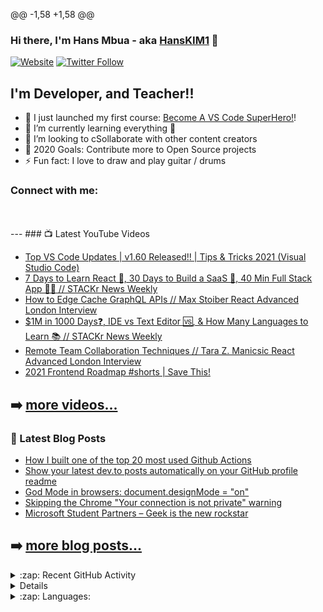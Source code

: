 @@ -1,58 +1,58 @@
### Hi there, I'm Hans Mbua - aka [HansKIM1][website] 👋
[![Website](https://img.shields.io/website?label=codeSTACKr.com&style=for-the-badge&url=https%3A%2F%2Fcodestackr.com)](https://codestackr.com)
[![Twitter Follow](https://img.shields.io/twitter/follow/codeSTACKr?color=1DA1F2&logo=twitter&style=for-the-badge)](https://twitter.com/intent/follow?original_referer=https%3A%2F%2Fgithub.com%2FcodeSTACKr&screen_name=codeSTACKr)
## I'm Developer, and Teacher!!
- 🔭 I just launched my first course: [Become A VS Code SuperHero!][course]!
- 🌱 I’m currently learning everything 🤣
- 👯 I’m looking to cSollaborate with other content creators
- 🥅 2020 Goals: Contribute more to Open Source projects
- ⚡ Fun fact: I love to draw and play guitar / drums
### Connect with me:

<br />
<br />
---
### 📺 Latest YouTube Videos

<!-- YOUTUBE:START -->
- [Top VS Code Updates | v1.60 Released!! | Tips & Tricks 2021 (Visual Studio Code)](https://www.youtube.com/watch?v=cPxiA9enjz0)
- [7 Days to Learn React 🤯, 30 Days to Build a SaaS 💪, 40 Min Full Stack App 🦸‍♀️ // STACKr News Weekly](https://www.youtube.com/watch?v=bsJ7bf1hx74)
- [How to Edge Cache GraphQL APIs // Max Stoiber React Advanced London Interview](https://www.youtube.com/watch?v=zAXG-c_JrkQ)
- [$1M in 1000 Days❓, IDE vs Text Editor 🆚, & How Many Languages to Learn 📚 // STACKr News Weekly](https://www.youtube.com/watch?v=kroLbiFXMjw)
- [Remote Team Collaboration Techniques // Tara Z. Manicsic React Advanced London Interview](https://www.youtube.com/watch?v=vQjDWKy6Pcw)
- [2021 Frontend Roadmap #shorts | Save This!](https://www.youtube.com/watch?v=CxDwSZwysjQ)
<!-- YOUTUBE:END -->

➡️ [more videos...](https://youtube.com/codestackr)
---
### 📕 Latest Blog Posts
<!-- BLOG-POST-LIST:START -->
- [How I built one of the top 20 most used Github Actions](https://www.gautamkrishnar.com/how-i-built-one-of-the-top-20-most-used-github-actions/)
- [Show your latest dev.to posts automatically on your GitHub profile readme](https://dev.to/gautamkrishnar/show-your-latest-dev-to-posts-automatically-in-your-github-profile-readme-3nk8)
- [God Mode in browsers: document.designMode = "on"](https://dev.to/gautamkrishnar/god-mode-in-browsers-document-designmode-on-2pmo)
- [Skipping the Chrome "Your connection is not private" warning](https://dev.to/gautamkrishnar/quickbits-1-skipping-the-chrome-your-connection-is-not-private-warning-4kp1)
- [Microsoft Student Partners – Geek is the new rockstar](https://dev.to/gautamkrishnar/microsoft-student-partners--geek-is-the-new-rockstar)
<!-- BLOG-POST-LIST:END -->
➡️ [more blog posts...](https://codestackr.com)
---
<details>
  <summary>:zap: Recent GitHub Activity</summary>
  
<!--START_SECTION:activity-->
1. 🗣 Commented on [#2](https://github.com/codeSTACKr/portfolio-sass/issues/2) in [codeSTACKr/portfolio-sass](https://github.com/codeSTACKr/portfolio-sass)
2. ❗️ Closed issue [#2](https://github.com/codeSTACKr/portfolio-sass/issues/2) in [codeSTACKr/portfolio-sass](https://github.com/codeSTACKr/portfolio-sass)
3. ❌ Closed PR [#11](https://github.com/codeSTACKr/free-developer-resources/pull/11) in [codeSTACKr/free-developer-resources](https://github.com/codeSTACKr/free-developer-resources)
4. 🗣 Commented on [#11](https://github.com/codeSTACKr/free-developer-resources/issues/11) in [codeSTACKr/free-developer-resources](https://github.com/codeSTACKr/free-developer-resources)
5. 🎉 Merged PR [#10](https://github.com/codeSTACKr/free-developer-resources/pull/10) in [codeSTACKr/free-developer-resources](https://github.com/codeSTACKr/free-developer-resources)
<!--END_SECTION:activity-->
</details>
<details>


 [![HansKIM's GitHub stats](https://github-readme-stats.vercel.app/api?username=HansMbua)](https://github.com/anuraghazra/github-readme-stats)

</details>
<details>
<summary>:zap: Languages:</summary>

![Java](https://img.shields.io/badge/java-%23ED8B00.svg?style=for-the-badge&logo=java&logoColor=white)
![Spring](https://img.shields.io/badge/spring-%236DB33F.svg?style=for-the-badge&logo=spring&logoColor=white)
![JavaScript](https://img.shields.io/badge/javascript-%23323330.svg?style=for-the-badge&logo=javascript&logoColor=%23F7DF1E)
</details>


[website]: https://Google.com
[course]: http://vsCodeHero.com
[twitter]: ##
[youtube]: https://youtube.com/codeSTACKr
[instagram]: https://www.instagram.com/hansmbua/
[linkedin]: ##
[webdevplaylist]: ##
[jsplaylist]:##
[cssplaylist]: https://www.youtube.com/playlist?list=PLkwxH9e_vrALSdvZuEh6gqQdmDoDIoqz4
[reactplaylist]: https://www.youtube.com/playlist?list=PLkwxH9e_vrAK4TdffpxKY3QGyHCpxFcQ0